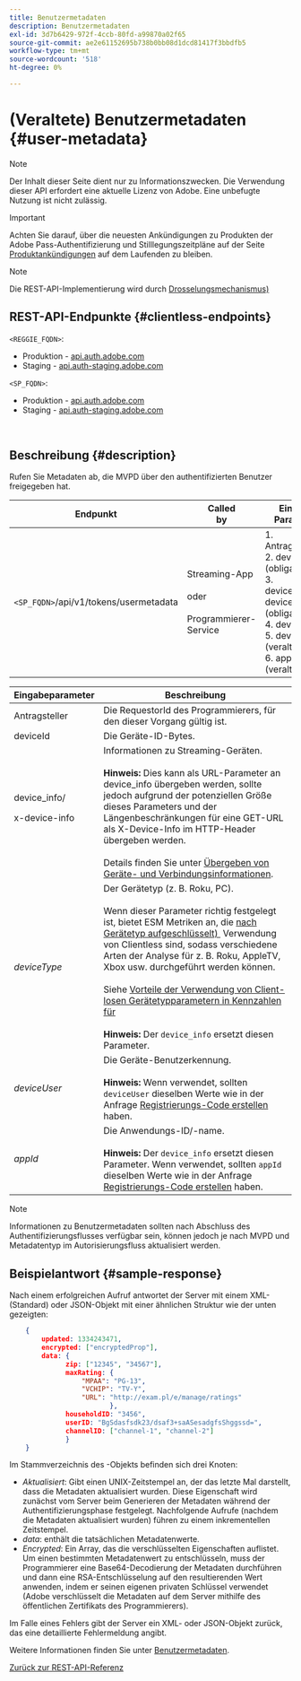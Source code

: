 ```yaml
---
title: Benutzermetadaten
description: Benutzermetadaten
exl-id: 3d7b6429-972f-4ccb-80fd-a99870a02f65
source-git-commit: ae2e61152695b738b0bb08d1dcd81417f3bbdfb5
workflow-type: tm+mt
source-wordcount: '518'
ht-degree: 0%

---
```


# (Veraltete) Benutzermetadaten {#user-metadata}

>[!NOTE]
>
>Der Inhalt dieser Seite dient nur zu Informationszwecken. Die Verwendung dieser API erfordert eine aktuelle Lizenz von Adobe. Eine unbefugte Nutzung ist nicht zulässig.

>[!IMPORTANT]
>
> Achten Sie darauf, über die neuesten Ankündigungen zu Produkten der Adobe Pass-Authentifizierung und Stilllegungszeitpläne auf der Seite [Produktankündigungen](/help/authentication/product-announcements.md) auf dem Laufenden zu bleiben.

>[!NOTE]
>
> Die REST-API-Implementierung wird durch [Drosselungsmechanismus) &#x200B;](/help/authentication/integration-guide-programmers/throttling-mechanism.md)

## REST-API-Endpunkte {#clientless-endpoints}

`<REGGIE_FQDN>`:

* Produktion - [api.auth.adobe.com](http://api.auth.adobe.com/)
* Staging - [api.auth-staging.adobe.com](http://api.auth-staging.adobe.com/)

`<SP_FQDN>`:

* Produktion - [api.auth.adobe.com](http://api.auth.adobe.com/)
* Staging - [api.auth-staging.adobe.com](http://api.auth-staging.adobe.com/)

</br>

## Beschreibung {#description}

Rufen Sie Metadaten ab, die MVPD über den authentifizierten Benutzer freigegeben hat.


| Endpunkt | Called </br>by | Eingabe   </br>Parameter | HTTP </br>Methode | Antwort | HTTP </br>Antwort |
| --- | --- | --- | --- | --- | --- |
| `<SP_FQDN>`/api/v1/tokens/usermetadata | Streaming-App</br></br>oder</br></br>Programmierer-Service | 1. Antragsteller</br>2.  deviceId (obligatorisch)</br>3.  device_info/X-device-info (obligatorisch)</br>4.  deviceType</br>5.  deviceUser (veraltet)</br>6.  appId (veraltet) | GET | XML oder JSON mit Benutzermetadaten oder Fehlerdetails, falls nicht erfolgreich. | 200 - Erfolg<p>404 - Keine Metadaten gefunden<p>412 - Ungültiges AuthN-Token (z. B. abgelaufenes Token) |


| Eingabeparameter | Beschreibung |
|------------------------------|-------------------------------------------------------------------------------------------------------------------------------------------------------------------------------------------------------------------------------------------------------------------------------------------------------------------------------------------------------------------------------------------------------------------------------------------------------------------------------------------------------------------------------------------------------------------------------------------------------------------------------------------------------------------------------------|
| Antragsteller | Die RequestorId des Programmierers, für den dieser Vorgang gültig ist. |
| deviceId | Die Geräte-ID-Bytes. |
| device_info/<p>x-device-info | Informationen zu Streaming-Geräten.</br></br> **Hinweis:** Dies kann als URL-Parameter an device_info übergeben werden, sollte jedoch aufgrund der potenziellen Größe dieses Parameters und der Längenbeschränkungen für eine GET-URL als X-Device-Info im HTTP-Header übergeben werden. </br></br> Details finden Sie unter [Übergeben von Geräte- und Verbindungsinformationen](/help/authentication/integration-guide-programmers/legacy/client-information/passing-client-information-device-connection-and-application.md). |
| _deviceType_ | Der Gerätetyp (z. B. Roku, PC).</br></br> Wenn dieser Parameter richtig festgelegt ist, bietet ESM Metriken an, die [nach Gerätetyp aufgeschlüsselt) &#x200B;](/help/authentication/integration-guide-programmers/features-premium/esm/entitlement-service-monitoring-overview.md#progr-filter-metrics) Verwendung von Clientless sind, sodass verschiedene Arten der Analyse für z. B. Roku, AppleTV, Xbox usw. durchgeführt werden können.</br></br> Siehe [Vorteile der Verwendung von Client-losen Gerätetypparametern in Kennzahlen für &#x200B;](/help/authentication/integration-guide-programmers/legacy/notes-technical/benefits-of-using-the-clientless-devicetype-parameter-in-pass-metrics.md)</br></br> **Hinweis:** Der `device_info` ersetzt diesen Parameter. |
| _deviceUser_ | Die Geräte-Benutzerkennung.</br></br> **Hinweis:** Wenn verwendet, sollten `deviceUser` dieselben Werte wie in der Anfrage [Registrierungs-Code erstellen](/help/authentication/integration-guide-programmers/legacy/rest-api-v1/apis/registration-code-request.md) haben. |
| _appId_ | Die Anwendungs-ID/-name. </br></br> **Hinweis:** Der `device_info` ersetzt diesen Parameter. Wenn verwendet, sollten `appId` dieselben Werte wie in der Anfrage [Registrierungs-Code erstellen](/help/authentication/integration-guide-programmers/legacy/rest-api-v1/apis/registration-code-request.md) haben. |

>[!NOTE]
> 
>Informationen zu Benutzermetadaten sollten nach Abschluss des Authentifizierungsflusses verfügbar sein, können jedoch je nach MVPD und Metadatentyp im Autorisierungsfluss aktualisiert werden.




## Beispielantwort {#sample-response}

Nach einem erfolgreichen Aufruf antwortet der Server mit einem XML- (Standard) oder JSON-Objekt mit einer ähnlichen Struktur wie der unten gezeigten:


```JSON
    {
        updated: 1334243471,
        encrypted: ["encryptedProp"],
        data: {
              zip: ["12345", "34567"],
              maxRating: { 
                  "MPAA": "PG-13",
                  "VCHIP": "TV-Y", 
                  "URL": "http://exam.pl/e/manage/ratings"
                         },
              householdID: "3456",
              userID: "BgSdasfsdk23/dsaf3+saASesadgfsShggssd=",
              channelID: ["channel-1", "channel-2"]
              }
    }
```

Im Stammverzeichnis des -Objekts befinden sich drei Knoten:

* *Aktualisiert*: Gibt einen UNIX-Zeitstempel an, der das letzte Mal darstellt, dass die Metadaten aktualisiert wurden. Diese Eigenschaft wird zunächst vom Server beim Generieren der Metadaten während der Authentifizierungsphase festgelegt. Nachfolgende Aufrufe (nachdem die Metadaten aktualisiert wurden) führen zu einem inkrementellen Zeitstempel.
* *data*: enthält die tatsächlichen Metadatenwerte.
* *Encrypted*: Ein Array, das die verschlüsselten Eigenschaften auflistet. Um einen bestimmten Metadatenwert zu entschlüsseln, muss der Programmierer eine Base64-Decodierung der Metadaten durchführen und dann eine RSA-Entschlüsselung auf den resultierenden Wert anwenden, indem er seinen eigenen privaten Schlüssel verwendet (Adobe verschlüsselt die Metadaten auf dem Server mithilfe des öffentlichen Zertifikats des Programmierers).

Im Falle eines Fehlers gibt der Server ein XML- oder JSON-Objekt zurück, das eine detaillierte Fehlermeldung angibt.

Weitere Informationen finden Sie unter [Benutzermetadaten](/help/authentication/integration-guide-programmers/features-standard/entitlements/user-metadata.md).

[Zurück zur REST-API-Referenz](/help/authentication/integration-guide-programmers/legacy/rest-api-v1/rest-api-reference.md)
